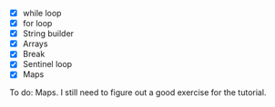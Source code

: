 - [x] while loop
- [x] for loop
- [x] String builder
- [x] Arrays
- [x] Break
- [x] Sentinel loop
- [x] Maps

To do: Maps. I still need to figure out a good exercise for the tutorial.
